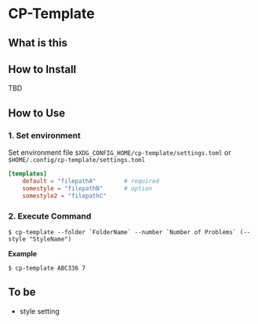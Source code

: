 # CP-Template

## What is this


## How to Install
TBD

## How to Use

### 1. Set environment
Set environment file `$XDG_CONFIG_HOME/cp-template/settings.toml` or `$HOME/.config/cp-template/settings.toml`

```toml
[templates]
    default = "filepathA"        # required
    somestyle = "filepathB"      # option
    somestyle2 = "filepathC"     
```

### 2. Execute Command
```
$ cp-template --folder `FolderName` --number `Number of Problems` (--style "StyleName")
```

**Example**
```
$ cp-template ABC336 7
```

## To be
- style setting
